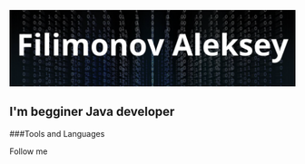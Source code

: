 ![Header](https://github.com/Filini97/Filini97/blob/main/profile/profile/assets/header.png)

## I'm begginer Java developer

###Tools and Languages

Follow me